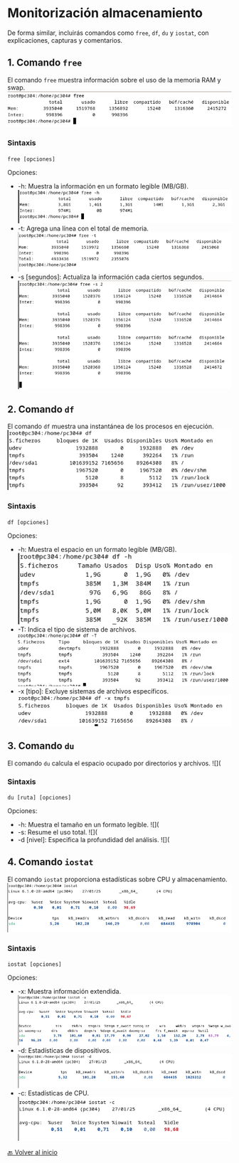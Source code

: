 # Monitorización almacenamiento
De forma similar, incluirás comandos como `free`, `df`, `du` y `iostat`, con explicaciones, capturas y comentarios.

## 1. Comando `free`

El comando `free` muestra información sobre el uso de la memoria RAM y swap.
![](https://github.com/HoracioGG/Monitorizacion/blob/main/img/free.png)

### Sintaxis

`free [opciones]`

Opciones:
- -h: Muestra la información en un formato legible (MB/GB).
![](https://github.com/HoracioGG/Monitorizacion/blob/main/img/free-h.png)
- -t: Agrega una línea con el total de memoria.
![](https://github.com/HoracioGG/Monitorizacion/blob/main/img/free-t.png)
- -s [segundos]: Actualiza la información cada ciertos segundos.
![](https://github.com/HoracioGG/Monitorizacion/blob/main/img/free-s.png)

## 2. Comando `df`

El comando `df` muestra una instantánea de los procesos en ejecución.
![](https://github.com/HoracioGG/Monitorizacion/blob/main/img/df.png)

### Sintaxis

`df [opciones]`

Opciones:

- -h: Muestra el espacio en un formato legible (MB/GB).
![](https://github.com/HoracioGG/Monitorizacion/blob/main/img/df-h.png)
- -T: Indica el tipo de sistema de archivos.
![](https://github.com/HoracioGG/Monitorizacion/blob/main/img/df-T.png)
- -x [tipo]: Excluye sistemas de archivos específicos.
![](https://github.com/HoracioGG/Monitorizacion/blob/main/img/df-x.png)

  
## 3. Comando `du`

El comando `du` calcula el espacio ocupado por directorios y archivos.
![](

### Sintaxis

`du [ruta] [opciones]`

Opciones:

- -h: Muestra el tamaño en un formato legible.
![](
- -s: Resume el uso total.
![](
- -d [nivel]: Especifica la profundidad del análisis.
![](

## 4. Comando `iostat`

El comando `iostat` proporciona estadísticas sobre CPU y almacenamiento.
![](https://github.com/HoracioGG/Monitorizacion/blob/main/img/iostat.png)

### Sintaxis

`iostat [opciones]`

Opciones:

- -x: Muestra información extendida.
![](https://github.com/HoracioGG/Monitorizacion/blob/main/img/iostat-x.png)
- -d: Estadísticas de dispositivos.
![](https://github.com/HoracioGG/Monitorizacion/blob/main/img/iostat-d.png)
- -c: Estadísticas de CPU.
![](https://github.com/HoracioGG/Monitorizacion/blob/main/img/iostat-c.png)

[🔙 Volver al inicio](https://github.com/HoracioGG/Monitorizacion/blob/main/README.md)
